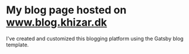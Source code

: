 # My blog page hosted on <a href="www.blog.khizar.dk">www.blog.khizar.dk</a>
I've created and customized this blogging platform using the Gatsby blog template. 